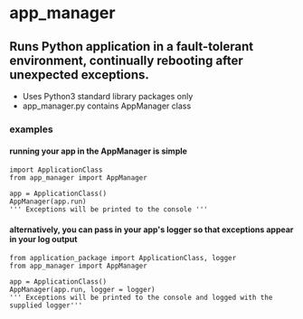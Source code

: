 # app_manager
## Runs Python application in a fault-tolerant environment, continually rebooting after unexpected exceptions.


- Uses Python3 standard library packages only
- app_manager.py contains AppManager class


### examples ###

#### running your app in the AppManager is simple
```
import ApplicationClass
from app_manager import AppManager

app = ApplicationClass()
AppManager(app.run)
''' Exceptions will be printed to the console '''
```

#### alternatively, you can pass in your app's logger so that exceptions appear in your log output
```
from application_package import ApplicationClass, logger
from app_manager import AppManager

app = ApplicationClass()
AppManager(app.run, logger = logger)
''' Exceptions will be printed to the console and logged with the supplied logger'''
```